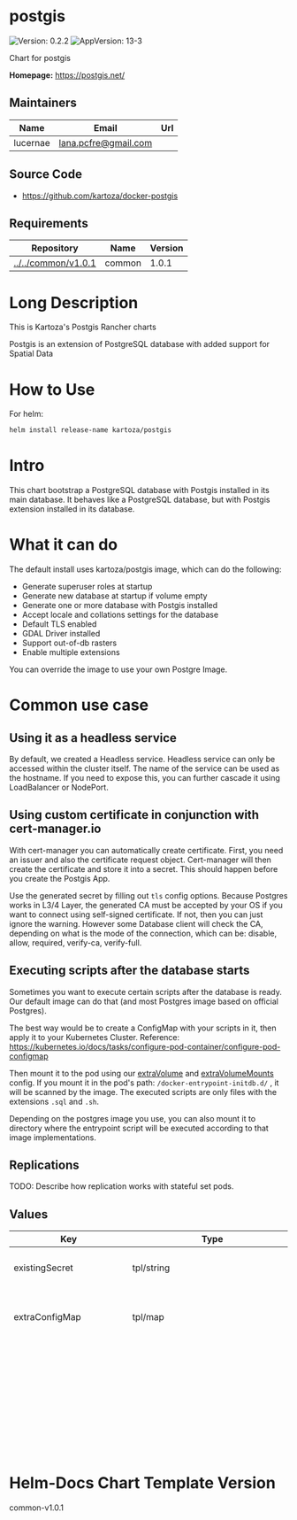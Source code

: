

# postgis

![Version: 0.2.2](https://img.shields.io/badge/Version-0.2.2-informational?style=flat-square) ![AppVersion: 13-3](https://img.shields.io/badge/AppVersion-13--3-informational?style=flat-square)

Chart for postgis

**Homepage:** <https://postgis.net/>

## Maintainers

| Name | Email | Url |
| ---- | ------ | --- |
| lucernae | lana.pcfre@gmail.com |  |

## Source Code

* <https://github.com/kartoza/docker-postgis>

## Requirements

| Repository | Name | Version |
|------------|------|---------|
| [../../common/v1.0.1](../../common/v1.0.1) | common | 1.0.1 |

# Long Description

This is Kartoza's Postgis Rancher charts

Postgis is an extension of PostgreSQL database with added support for
Spatial Data

# How to Use

For helm:

```bash
helm install release-name kartoza/postgis
```

# Intro

This chart bootstrap a PostgreSQL database with Postgis installed in its
main database.
It behaves like a PostgreSQL database, but with Postgis extension installed
in its database.

# What it can do

The default install uses kartoza/postgis image, which can do the following:

- Generate superuser roles at startup
- Generate new database at startup if volume empty
- Generate one or more database with Postgis installed
- Accept locale and collations settings for the database
- Default TLS enabled
- GDAL Driver installed
- Support out-of-db rasters
- Enable multiple extensions

You can override the image to use your own Postgre Image.

# Common use case

## Using it as a headless service

By default, we created a Headless service. Headless service can only be
accessed within the cluster itself.
The name of the service can be used as the hostname.
If you need to expose this, you can further cascade it using
LoadBalancer or NodePort.

## Using custom certificate in conjunction with cert-manager.io

With cert-manager you can automatically create certificate. First, you need
an issuer and also the certificate request object.
Cert-manager will then create the certificate and store it into a secret.
This should happen before you create the Postgis App.

Use the generated secret by filling out `tls` config options.
Because Postgres works in L3/4 Layer, the generated CA must be accepted by
your OS if you want to connect using self-signed certificate.
If not, then you can just ignore the warning. However some Database client
will check the CA, depending on what is the mode of the connection,
which can be: disable, allow, required, verify-ca, verify-full.

## Executing scripts after the database starts

Sometimes you want to execute certain scripts after the database is ready.
Our default image can do that (and most Postgres image based on official Postgres).

The best way would be to create a ConfigMap with your scripts in it, then
apply it to your Kubernetes Cluster.
Reference:
https://kubernetes.io/docs/tasks/configure-pod-container/configure-pod-configmap

Then mount it to the pod using our [extraVolume](#extraVolume) and
[extraVolumeMounts](#extraVolumeMounts) config.
If you mount it in the pod's path: `/docker-entrypoint-initdb.d/` ,
it will be scanned by the image.
The executed scripts are only files with the extensions `.sql` and `.sh`.

Depending on the postgres image you use, you can also mount it to directory
where the entrypoint script will be executed according to that image
implementations.

## Replications

TODO: Describe how replication works with stateful set pods.

## Values
<table height="400px">
	<thead>
		<th>Key</th>
		<th>Type</th>
		<th>Default</th>
		<th>Description</th>
	</thead>
	<tbody>
		<tr>
			<td><a id="existingSecret">existingSecret</a></td>
			<td>tpl/string</td>
			<td><pre lang="gotpl">
existingSecret: |
 
</pre></td>
			<td>Use this if you have predefined secrets object</td>
		</tr>
		<tr>
			<td><a id="extraConfigMap">extraConfigMap</a></td>
			<td>tpl/map</td>
			<td><pre lang="gotpl">
extraConfigMap: |
  #file_1: "conf content"
 
</pre></td>
			<td>Define this for extra config map</td>
		</tr>
		<tr>
			<td><a id="extraPodEnv">extraPodEnv</a></td>
			<td>tpl/list</td>
			<td><pre lang="gotpl">
extraPodEnv: |
  #- name: KEY_1
  #  value: "VALUE_1"
  #- name: KEY_2
  #  value: "VALUE_2"
  - name: PASSWORD_AUTHENTICATION
    value: "md5"
 
</pre></td>
			<td>Define this for extra pod environment variables</td>
		</tr>
		<tr>
			<td><a id="extraPodSpec">extraPodSpec</a></td>
			<td>tpl/map</td>
			<td><pre lang="gotpl">
extraPodSpec: |
  ##You can set pod attribute if needed
  #ports:
  #  - containerPort: 5432
  #    name: tcp-port
 
</pre></td>
			<td>This will be evaluated as pod spec</td>
		</tr>
		<tr>
			<td><a id="extraSecret">extraSecret</a></td>
			<td>tpl/map</td>
			<td><pre lang="gotpl">
extraSecret: |
  #key_1: value_1
 
</pre></td>
			<td>Define this for extra secrets to be included</td>
		</tr>
		<tr>
			<td><a id="extraVolume">extraVolume</a></td>
			<td>tpl/list</td>
			<td><pre lang="gotpl">
extraVolume: |
  ##You may potentially mount a config map/secret
  #- name: custom-config
  #  configMap:
  #    name: geoserver-config
 
</pre></td>
			<td>Define this for extra volume (in pair with extraVolumeMounts)</td>
		</tr>
		<tr>
			<td><a id="extraVolumeMounts">extraVolumeMounts</a></td>
			<td>tpl/list</td>
			<td><pre lang="gotpl">
extraVolumeMounts: |
  ##You may potentially mount a config map/secret
  #- name: custom-config
  #  mountPath: /docker-entrypoint.sh
  #  subPath: docker-entrypoint.sh
  #  readOnly: true
 
</pre></td>
			<td>Define this for extra volume mounts in the pod</td>
		</tr>
		<tr>
			<td><a id="global--storageClass">global.storageClass</a></td>
			<td>string</td>
			<td><pre lang="json">
null
</pre></td>
			<td>Storage class name used to provision PV</td>
		</tr>
		<tr>
			<td><a id="image">image</a></td>
			<td>object/container-image</td>
			<td><pre lang="yaml">
# -- Image registry
registry: docker.io
# -- Image repository
repository: kartoza/postgis
# -- Image tag
tag: "13-3"
# -- (k8s/containers/image/imagePullPolicy) Image pullPolicy
pullPolicy: IfNotPresent

</pre></td>
			<td>Image map</td>
		</tr>
		<tr>
			<td><a id="image--pullPolicy">image.pullPolicy</a></td>
			<td>k8s/containers/image/imagePullPolicy</td>
			<td><pre lang="json">
"IfNotPresent"
</pre></td>
			<td>Image pullPolicy</td>
		</tr>
		<tr>
			<td><a id="image--registry">image.registry</a></td>
			<td>string</td>
			<td><pre lang="json">
"docker.io"
</pre></td>
			<td>Image registry</td>
		</tr>
		<tr>
			<td><a id="image--repository">image.repository</a></td>
			<td>string</td>
			<td><pre lang="json">
"kartoza/postgis"
</pre></td>
			<td>Image repository</td>
		</tr>
		<tr>
			<td><a id="image--tag">image.tag</a></td>
			<td>string</td>
			<td><pre lang="json">
"13-3"
</pre></td>
			<td>Image tag</td>
		</tr>
		<tr>
			<td><a id="persistence--accessModes">persistence.accessModes</a></td>
			<td>list</td>
			<td><pre lang="json">
[
  "ReadWriteOnce"
]
</pre></td>
			<td>Default Access Modes</td>
		</tr>
		<tr>
			<td><a id="persistence--annotations">persistence.annotations</a></td>
			<td>map</td>
			<td><pre lang="json">
{}
</pre></td>
			<td>You can specify extra annotations here</td>
		</tr>
		<tr>
			<td><a id="persistence--enabled">persistence.enabled</a></td>
			<td>bool</td>
			<td><pre lang="json">
true
</pre></td>
			<td>Enable persistence. If set to false, the data directory will use ephemeral volume</td>
		</tr>
		<tr>
			<td><a id="persistence--existingClaim">persistence.existingClaim</a></td>
			<td>string</td>
			<td><pre lang="gotpl">
persistence.existingClaim: |
 
</pre></td>
			<td>A manually managed Persistent Volume and Claim If defined, PVC must be created manually before volume will be bound The value is evaluated as a template, so, for example, the name can depend on .Release or .Chart</td>
		</tr>
		<tr>
			<td><a id="persistence--mountPath">persistence.mountPath</a></td>
			<td>path</td>
			<td><pre lang="json">
"/opt/kartoza/postgis/data"
</pre></td>
			<td>The path the volume will be mounted at, useful when using different PostgreSQL images.</td>
		</tr>
		<tr>
			<td><a id="persistence--size">persistence.size</a></td>
			<td>string/size</td>
			<td><pre lang="json">
"8Gi"
</pre></td>
			<td>Size of the PV</td>
		</tr>
		<tr>
			<td><a id="persistence--storageClass">persistence.storageClass</a></td>
			<td>string</td>
			<td><pre lang="json">
null
</pre></td>
			<td>Storage class name used to provision PV</td>
		</tr>
		<tr>
			<td><a id="persistence--subPath">persistence.subPath</a></td>
			<td>string</td>
			<td><pre lang="json">
"data"
</pre></td>
			<td>The subdirectory of the volume to mount to, useful in dev environments and one PV for multiple services. Default provisioner usually have .lost+found directory, so you might want to use this so the container can have empty volume</td>
		</tr>
		<tr>
			<td><a id="postgresqlDataDir">postgresqlDataDir</a></td>
			<td>path</td>
			<td><pre lang="json">
"/opt/kartoza/postgis/data"
</pre></td>
			<td>PostgreSQL data dir. Location where you want to store the stateful data</td>
		</tr>
		<tr>
			<td><a id="postgresqlDatabase">postgresqlDatabase</a></td>
			<td>string</td>
			<td><pre lang="json">
"gis"
</pre></td>
			<td>default generated database name if the image support it, pass a comma-separated list of database name, and it will be exposed in environment variable POSTGRES_DBNAME. The first database will be used to check connection in the probe.</td>
		</tr>
		<tr>
			<td><a id="postgresqlPassword">postgresqlPassword</a></td>
			<td>object/common.secret</td>
			<td><pre lang="yaml">
# -- (string) Specify this password value. If not, it will be
# autogenerated everytime chart upgraded
value:
valueFrom:
    secretKeyRef:
        name:
        key: postgresql-password

</pre></td>
			<td>Secret structure for postgres super user password Use this for prefilled password</td>
		</tr>
		<tr>
			<td><a id="postgresqlPassword--value">postgresqlPassword.value</a></td>
			<td>string</td>
			<td><pre lang="json">
null
</pre></td>
			<td>Specify this password value. If not, it will be autogenerated everytime chart upgraded</td>
		</tr>
		<tr>
			<td><a id="postgresqlUsername">postgresqlUsername</a></td>
			<td>string</td>
			<td><pre lang="json">
"docker"
</pre></td>
			<td>postgres super user</td>
		</tr>
		<tr>
			<td><a id="probe">probe</a></td>
			<td>k8s/containers/probe</td>
			<td><pre lang="gotpl">
probe: |
 
</pre></td>
			<td>Probe can be overridden If set empty, it will use default probe</td>
		</tr>
		<tr>
			<td><a id="securityContext">securityContext</a></td>
			<td>k8s/containers/securityContext</td>
			<td><pre lang="gotpl">
securityContext: |
  ##You have to use fsGroup if you use custom certificate
  #fsGroup: 101  # postgres group
  #runAsUser: 1000  # run as root
  #runAsGroup: 1000  # run as root
 
</pre></td>
			<td>Define this if you want more control with the security context of the pods</td>
		</tr>
		<tr>
			<td><a id="service--annotations">service.annotations</a></td>
			<td>tpl/map</td>
			<td><pre lang="gotpl">
service.annotations: |
 
</pre></td>
			<td>Provide any additional annotations which may be required. Evaluated as a template.</td>
		</tr>
		<tr>
			<td><a id="service--clusterIP">service.clusterIP</a></td>
			<td>k8s/service/clusterIP</td>
			<td><pre lang="json">
"None"
</pre></td>
			<td>Set to None for Headless Service Otherwise set to "" to give a default cluster IP</td>
		</tr>
		<tr>
			<td><a id="service--labels">service.labels</a></td>
			<td>tpl/map</td>
			<td><pre lang="gotpl">
service.labels: |
 
</pre></td>
			<td>Provide any additional annotations which may be required. Evaluated as a template.</td>
		</tr>
		<tr>
			<td><a id="service--loadBalancerIP">service.loadBalancerIP</a></td>
			<td>k8s/service/loadBalancerIP</td>
			<td><pre lang="json">
null
</pre></td>
			<td>Set the LoadBalancer service type to internal only. <a href="https://kubernetes.io/docs/concepts/services-networking/service/#internal-load-balancer">ref</a></td>
		</tr>
		<tr>
			<td><a id="service--nodePort">service.nodePort</a></td>
			<td>k8s/service/nodePort</td>
			<td><pre lang="json">
null
</pre></td>
			<td>Specify the nodePort value for the LoadBalancer and NodePort service types. <a href="https://kubernetes.io/docs/concepts/services-networking/service/#type-nodeport">ref</a></td>
		</tr>
		<tr>
			<td><a id="service--port">service.port</a></td>
			<td>k8s/service/port</td>
			<td><pre lang="json">
5432
</pre></td>
			<td>Default TCP port</td>
		</tr>
		<tr>
			<td><a id="service--type">service.type</a></td>
			<td>k8s/service/type</td>
			<td><pre lang="json">
"ClusterIP"
</pre></td>
			<td>PostgresSQL service type</td>
		</tr>
		<tr>
			<td><a id="test--postgis--containers">test.postgis.containers</a></td>
			<td>tpl/array</td>
			<td><pre lang="json">
null
</pre></td>
			<td>List of containers override for testing</td>
		</tr>
		<tr>
			<td><a id="tls--ca_file">tls.ca_file</a></td>
			<td>string</td>
			<td><pre lang="json">
"ca.crt"
</pre></td>
			<td>Subpath of the secret CA</td>
		</tr>
		<tr>
			<td><a id="tls--cert_file">tls.cert_file</a></td>
			<td>string</td>
			<td><pre lang="json">
"tls.crt"
</pre></td>
			<td>Subpath of the secret Cert file</td>
		</tr>
		<tr>
			<td><a id="tls--enabled">tls.enabled</a></td>
			<td>bool</td>
			<td><pre lang="json">
false
</pre></td>
			<td>Enable to true if you can specify where the certificate is located. You must also enable securityContext.fsGroup if you want to use tls</td>
		</tr>
		<tr>
			<td><a id="tls--key_file">tls.key_file</a></td>
			<td>string</td>
			<td><pre lang="json">
"tls.key"
</pre></td>
			<td>Subpath of the secret TLS key</td>
		</tr>
		<tr>
			<td><a id="tls--secretName">tls.secretName</a></td>
			<td>string</td>
			<td><pre lang="json">
null
</pre></td>
			<td>Secret of a Certificate kind that stores the certificate</td>
		</tr>
	</tbody>
</table>

# Helm-Docs Chart Template Version
common-v1.0.1
